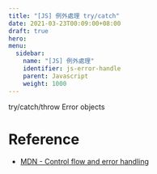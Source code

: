 ```yaml
---
title: "[JS] 例外處理 try/catch"
date: 2021-03-23T00:09:00+08:00
draft: true
hero: 
menu:
  sidebar:
    name: "[JS] 例外處理"
    identifier: js-error-handle
    parent: Javascript
    weight: 1000
---
```

try/catch/throw
Error objects
# Reference
- [MDN - Control flow and error handling](https://developer.mozilla.org/zh-TW/docs/Web/JavaScript/Guide/Control_flow_and_error_handling)